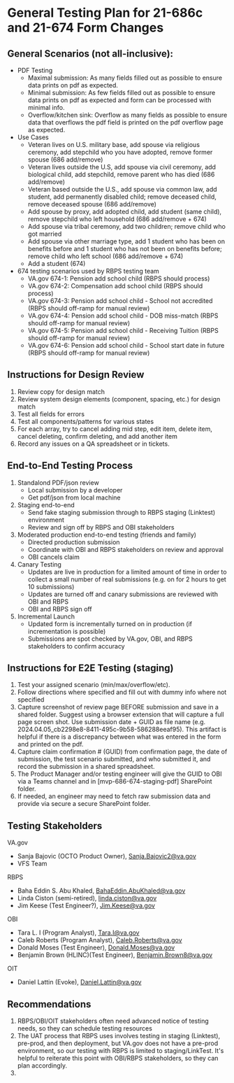 # General Testing Plan for 21-686c and 21-674 Form Changes

## General Scenarios (not all-inclusive):
- PDF Testing
   - Maximal submission: As many fields filled out as possible to ensure data prints on pdf as expected.
   - Minimal submission: As few fields filled out as possible to ensure data prints on pdf as expected and form can be processed with minimal info.
   - Overflow/kitchen sink: Overflow as many fields as possible to ensure data that overflows the pdf field is printed on the pdf overflow page as expected.
- Use Cases
   - Veteran lives on U.S. military base, add spouse via religious ceremony, add stepchild who you have adopted, remove former spouse (686 add/remove)
   - Veteran lives outside the U.S, add spouse via civil ceremony, add biological child, add stepchild, remove parent who has died (686 add/remove)
   - Veteran based outside the U.S., add spouse via common law, add student, add permanently disabled child; remove deceased child, remove deceased spouse (686 add/remove)
   - Add spouse by proxy, add adopted child, add student (same child), remove stepchild who left household (686 add/remove + 674)
   - Add spouse via tribal ceremony, add two children; remove child who got married
   - Add spouse via other marriage type, add 1 student who has been on benefits before and 1 student who has not been on benefits before; remove child who left school (686 add/remove + 674)
   - Add a student (674)
- 674 testing scenarios used by RBPS testing team
   - VA.gov 674-1: Pension add school child (RBPS should process)
   - VA.gov 674-2: Compensation add school child (RBPS should process)
   - VA.gov 674-3: Pension add school child - School not accredited (RBPS should off-ramp for manual review)
   - VA.gov 674-4: Pension add school child - DOB miss-match (RBPS should off-ramp for manual review)
   - VA.gov 674-5: Pension add school child - Receiving Tuition (RBPS should off-ramp for manual review)
   - VA.gov 674-6: Pension add school child - School start date in future (RBPS should off-ramp for manual review) 

## Instructions for Design Review
1.	Review copy for design match
2.	Review system design elements (component, spacing, etc.) for design match
3.	Test all fields for errors
4.	Test all components/patterns for various states
5.	For each array, try to cancel adding mid step, edit item, delete item, cancel deleting, confirm deleting, and add another item
6. Record any issues on a QA spreadsheet or in tickets.

## End-to-End Testing Process
1. Standalond PDF/json review
   - Local submission by a developer
   - Get pdf/json from local machine
2. Staging end-to-end
   - Send fake staging submission through to RBPS staging (Linktest) environment
   - Review and sign off by RBPS and OBI stakeholders
3. Moderated production end-to-end testing (friends and family)
   - Directed production submission
   - Coordinate with OBI and RBPS stakeholders on review and approval
   - OBI cancels claim
4. Canary Testing
   - Updates are live in production for a limited amount of time in order to collect a small number of real submissions (e.g. on for 2 hours to get 10 submissions)
   - Updates are turned off and canary submissions are reviewed with OBI and RBPS
   - OBI and RBPS sign off
5. Incremental Launch
   - Updated form is incrementally turned on in production (if incrementation is possible)
   - Submissions are spot checked by VA.gov, OBI, and RBPS stakeholders to confirm accuracy

## Instructions for E2E Testing (staging)
1. Test your assigned scenario (min/max/overflow/etc).
2. Follow directions where specified and fill out with dummy info where not specified
3. Capture screenshot of review page BEFORE submission and save in a shared folder. Suggest using a browser extension that will capture a full page screen shot. Use submission date + GUID as file name (e.g. 2024.04.05_cb2298e8-8411-495c-9b58-586288eeaf95). This artifact is helpful if there is a discrepancy between what was entered in the form and printed on the pdf.
4. Capture claim confirmation # (GUID) from confirmation page, the date of submission, the test scenario submitted, and who submitted it, and record the submission in a shared spreadsheet.
5. The Product Manager and/or testing engineer will give the GUID to OBI via a Teams channel and in [mvp-686-674-staging-pdf] SharePoint folder.
6. If needed, an engineer may need to fetch raw submission data and provide via secure a secure SharePoint folder.

## Testing Stakeholders
VA.gov
- Sanja Bajovic (OCTO Product Owner), Sanja.Bajovic2@va.gov
- VFS Team

RBPS
- Baha Eddin S. Abu Khaled, BahaEddin.AbuKhaled@va.gov
- Linda Ciston (semi-retired), linda.ciston@va.gov
- Jim Keese (Test Engineer?), Jim.Keese@va.gov

OBI
- Tara L. I (Program Analyst), Tara.I@va.gov
- Caleb Roberts (Program Analyst), Caleb.Roberts@va.gov
- Donald Moses (Test Engineer), Donald.Moses@va.gov
- Benjamin Brown (HLINC)(Test Engineer), Benjamin.Brown8@va.gov

OIT
- Daniel Lattin (Evoke), Daniel.Lattin@va.gov

## Recommendations
1. RBPS/OBI/OIT stakeholders often need advanced notice of testing needs, so they can schedule testing resources
2. The UAT process that RBPS uses involves testing in staging (Linktest), pre-prod, and then deployment, but VA.gov does not have a pre-prod environment, so our testing with RBPS is limited to staging/LinkTest. It's helpful to reiterate this point with OBI/RBPS stakeholders, so they can plan accordingly.
3. 
